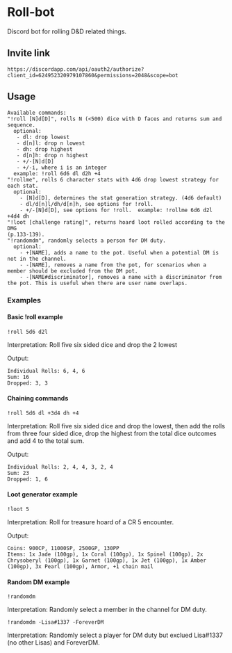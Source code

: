 # Roll-bot

Discord bot for rolling D&D related things.

## Invite link

```
https://discordapp.com/api/oauth2/authorize?client_id=624952320979107860&permissions=2048&scope=bot
```

## Usage

```
Available commands:
"!roll [N]d[D]", rolls N (<500) dice with D faces and returns sum and sequence.
  optional:
   - dl: drop lowest
   - d[n]l: drop n lowest
   - dh: drop highest
   - d[n]h: drop n highest
   - +/-[N]d[D]
   - +/-i, where i is an integer
  example: !roll 6d6 dl d2h +4
"!rollme", rolls 6 character stats with 4d6 drop lowest strategy for each stat.
  optional:
    - [N]d[D], determines the stat generation strategy. (4d6 default)
    - dl/d[n]l/dh/d[n]h, see options for !roll.
    - +/-[N]d[D], see options for !roll.  example: !rollme 6d6 d2l +4d4 dh
"!loot [challenge rating]", returns hoard loot rolled according to the DMG
(p.133-139). 
"!randomdm", randomly selects a person for DM duty. 
  optional:
    - +[NAME], adds a name to the pot. Useful when a potential DM is not in the channel.
    - -[NAME], removes a name from the pot, for scenarios when a member should be excluded from the DM pot.
    - -[NAME#discriminator], removes a name with a discriminator from the pot. This is useful when there are user name overlaps.
```

### Examples

#### Basic !roll example

```
!roll 5d6 d2l
```

Interpretation: Roll five six sided dice and drop the 2 lowest

Output:
```
Individual Rolls: 6, 4, 6
Sum: 16
Dropped: 3, 3
```

#### Chaining commands

```
!roll 5d6 dl +3d4 dh +4
```

Interpretation: Roll five six sided dice and drop the lowest, then add the
rolls from three four sided dice, drop the highest from the total dice outcomes
and add 4 to the total sum.

Output:
```
Individual Rolls: 2, 4, 4, 3, 2, 4
Sum: 23
Dropped: 1, 6
```

#### Loot generator example

```
!loot 5
```

Interpretation: Roll for treasure hoard of a CR 5 encounter.

Output:
```
Coins: 900CP, 11000SP, 2500GP, 130PP
Items: 1x Jade (100gp), 1x Coral (100gp), 1x Spinel (100gp), 2x Chrysoberyl (100gp), 1x Garnet (100gp), 1x Jet (100gp), 1x Amber (100gp), 3x Pearl (100gp), Armor, +1 chain mail
```

#### Random DM example

```
!randomdm
```

Interpretation: Randomly select a member in the channel for DM duty.

```
!randomdm -Lisa#1337 -ForeverDM
```

Interpretation: Randomly select a player for DM duty but exclued Lisa#1337 (no other Lisas) and ForeverDM.
